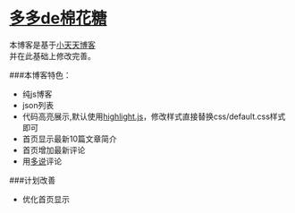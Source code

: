 # [多多de棉花糖](http://hugcoday.github.com)


本博客是基于[小天天博客](https://github.com/onlytiancai/xiaotiantian)  
并在此基础上修改完善。

###本博客特色：

* 纯js博客
* json列表
* 代码高亮展示,默认使用[highlight.js](http://softwaremaniacs.org/soft/highlight/en/)，修改样式直接替换css/default.css样式即可
* 首页显示最新10篇文章简介
* 首页增加最新评论
* 用[多说](http://duoshuo.com)评论


###计划改善


* 优化首页显示
